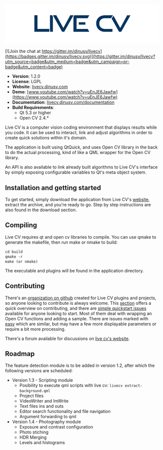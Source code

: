 ![Live CV](/doc/src/images/logo-dark.png)

[![Join the chat at https://gitter.im/dinusv/livecv](https://badges.gitter.im/dinusv/livecv.svg)](https://gitter.im/dinusv/livecv?utm_source=badge&utm_medium=badge&utm_campaign=pr-badge&utm_content=badge)

 * **Version**: 1.2.0
 * **License**: LGPL
 * **Website**: [livecv.dinusv.com](http://livecv.dinusv.com)
 * **Demo**: [www.youtube.com/watch?v=uEnJE6Jawfw](https://www.youtube.com/watch?v=uEnJE6Jawfw)
 * **Documentation**: [livecv.dinusv.com/documentation](http://livecv.dinusv.com/documentation)
 * **Build Requirements**:
   * Qt 5.3 or higher
   * Open CV 2.4.*

Live CV is a computer vision coding environment that displays results while you code. It can be used to interact, link and adjust algorithms 
in order to create quick solutions within it's domain. 

The application is built using QtQuick, and uses Open CV library in the back to do the actual processing, kind of like a QML wrapper for the 
Open CV library. 

An API is also available to link already built algorithms to Live CV's interface by simply exposing configurable variables to Qt's meta object system.

## Installation and getting started

To get started, simply download the application from Live CV's [website](http://livecv.dinusv.com/download.html), extract the archive, and you're ready 
to go. Step by step instructions are also found in the download section.

## Compiling

Live CV requires qt and open cv libraries to compile. You can use qmake to generate the makefile, then run make or nmake to build:

```
cd build
qmake -r
make (or nmake)
```

The executable and plugins will be found in the application directory.

## Contributing

There's an [organization on github](http://github.com/livecv) created for Live CV plugins and projects, so anyone looking to contribute is always welcome. This [section](CONTRIBUTING.md) offers a quick overview on contributing, and there are [simple quickstart issues](https://github.com/dinusv/livecv/issues?q=is%3Aopen+is%3Aissue+label%3Aquickstart) available for anyone looking to start. Most of them deal with wrapping an Open CV functions and adding a sample. There are issues marked with [easy](https://github.com/dinusv/livecv/issues?q=is%3Aopen+is%3Aissue+label%3Aeasy) which are similar, but may have a few more displayable parameters or require a bit more processing.

There's a forum available for discussions on [live cv's website](http://livecv.dinusv.com/forum).

## Roadmap

The feature detection module is to be added in version 1.2, after which the following versions are scheduled:

 * Version 1.3 - Scripting module
    * Posibility to execute qml scripts with live cv: ```livecv extract-background.qml```
    * Project files
    * VideoWriter and ImWrite
    * Text files ins and outs
    * Editor search functionality and file navigation
    * Argument forwarding to qml
 * Version 1.4 - Photography module
    * Exposure and contrast configuration
    * Photo stiching
    * HDR Merging
    * Levels and histograms

